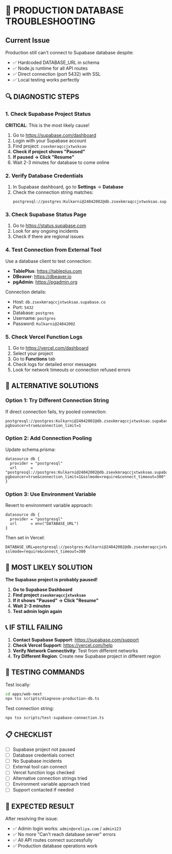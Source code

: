 # 🚨 PRODUCTION DATABASE TROUBLESHOOTING

## Current Issue
Production still can't connect to Supabase database despite:
- ✅ Hardcoded DATABASE_URL in schema
- ✅ Node.js runtime for all API routes
- ✅ Direct connection (port 5432) with SSL
- ✅ Local testing works perfectly

## 🔍 DIAGNOSTIC STEPS

### 1. Check Supabase Project Status
**CRITICAL**: This is the most likely cause!

1. Go to https://supabase.com/dashboard
2. Login with your Supabase account
3. Find project: `zsexkmraqccjxtwsksao`
4. **Check if project shows "Paused"**
5. **If paused → Click "Resume"**
6. Wait 2-3 minutes for database to come online

### 2. Verify Database Credentials
1. In Supabase dashboard, go to **Settings** → **Database**
2. Check the connection string matches:
   ```
   postgresql://postgres:Kulkarni@24042002@db.zsexkmraqccjxtwsksao.supabase.co:5432/postgres
   ```

### 3. Check Supabase Status Page
1. Go to https://status.supabase.com
2. Look for any ongoing incidents
3. Check if there are regional issues

### 4. Test Connection from External Tool
Use a database client to test connection:
- **TablePlus**: https://tableplus.com
- **DBeaver**: https://dbeaver.io
- **pgAdmin**: https://pgadmin.org

Connection details:
- Host: `db.zsexkmraqccjxtwsksao.supabase.co`
- Port: `5432`
- Database: `postgres`
- Username: `postgres`
- Password: `Kulkarni@24042002`

### 5. Check Vercel Function Logs
1. Go to https://vercel.com/dashboard
2. Select your project
3. Go to **Functions** tab
4. Check logs for detailed error messages
5. Look for network timeouts or connection refused errors

## 🔧 ALTERNATIVE SOLUTIONS

### Option 1: Try Different Connection String
If direct connection fails, try pooled connection:
```
postgresql://postgres:Kulkarni@24042002@db.zsexkmraqccjxtwsksao.supabase.co:6543/postgres?pgbouncer=true&connection_limit=1
```

### Option 2: Add Connection Pooling
Update schema.prisma:
```prisma
datasource db {
  provider = "postgresql"
  url      = "postgresql://postgres:Kulkarni@24042002@db.zsexkmraqccjxtwsksao.supabase.co:6543/postgres?pgbouncer=true&connection_limit=1&sslmode=require&connect_timeout=300"
}
```

### Option 3: Use Environment Variable
Revert to environment variable approach:
```prisma
datasource db {
  provider = "postgresql"
  url      = env("DATABASE_URL")
}
```

Then set in Vercel:
```
DATABASE_URL=postgresql://postgres:Kulkarni@24042002@db.zsexkmraqccjxtwsksao.supabase.co:5432/postgres?sslmode=require&connect_timeout=300
```

## 🎯 MOST LIKELY SOLUTION

**The Supabase project is probably paused!**

1. **Go to Supabase Dashboard**
2. **Find project `zsexkmraqccjxtwsksao`**
3. **If it shows "Paused" → Click "Resume"**
4. **Wait 2-3 minutes**
5. **Test admin login again**

## 📞 IF STILL FAILING

1. **Contact Supabase Support**: https://supabase.com/support
2. **Check Vercel Support**: https://vercel.com/help
3. **Verify Network Connectivity**: Test from different networks
4. **Try Different Region**: Create new Supabase project in different region

## 🧪 TESTING COMMANDS

Test locally:
```bash
cd apps/web-next
npx tsx scripts/diagnose-production-db.ts
```

Test connection string:
```bash
npx tsx scripts/test-supabase-connection.ts
```

## 📋 CHECKLIST

- [ ] Supabase project not paused
- [ ] Database credentials correct
- [ ] No Supabase incidents
- [ ] External tool can connect
- [ ] Vercel function logs checked
- [ ] Alternative connection strings tried
- [ ] Environment variable approach tried
- [ ] Support contacted if needed

## 🎉 EXPECTED RESULT

After resolving the issue:
- ✅ Admin login works: `admin@oreliya.com` / `admin123`
- ✅ No more "Can't reach database server" errors
- ✅ All API routes connect successfully
- ✅ Production database operations work
